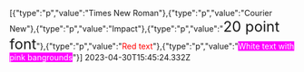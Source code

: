 [{"type":"p","value":"Times New Roman"},{"type":"p","value":"Courier New"},{"type":"p","value":"Impact"},{"type":"p","value":"<span style='font-size:1.82em'>20 point font</span>"},{"type":"p","value":"<span style='color:rgb(255, 0, 0)'>Red text</span>"},{"type":"p","value":"<span style='color:rgb(255, 255, 255);background-color:rgb(255, 0, 255)'>White text with pink bangrounds</span>"}] 2023-04-30T15:45:24.332Z